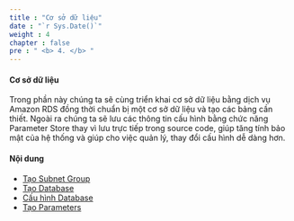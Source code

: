 ```yaml
---
title : "Cơ sở dữ liệu"
date : "`r Sys.Date()`" 
weight : 4 
chapter : false
pre : " <b> 4. </b> "
---
```


#### Cơ sở dữ liệu

Trong phần này chúng ta sẽ cùng triển khai cơ sở dữ liệu bằng dịch vụ Amazon RDS đồng thời chuẩn bị một cơ sở dữ liệu và tạo các bảng cần thiết. Ngoài ra chúng ta sẽ lưu các thông tin cấu hình bằng chức năng Parameter Store thay vì lưu trực tiếp trong source code, giúp tăng tính bảo mật của hệ thống và giúp cho việc quản lý, thay đổi cấu hình dễ dàng hơn.

#### Nội dung

- [Tạo Subnet Group](4.1-subnet-group/)
- [Tạo Database](4.2-aurora/)
- [Cấu hình Database](4.3-configure-database/)
- [Tạo Parameters](4.4-parameter-store/)
